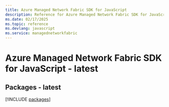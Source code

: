 ```yaml
---
title: Azure Managed Network Fabric SDK for JavaScript
description: Reference for Azure Managed Network Fabric SDK for JavaScript
ms.date: 02/17/2025
ms.topic: reference
ms.devlang: javascript
ms.service: managednetworkfabric
---
```

# Azure Managed Network Fabric SDK for JavaScript - latest
## Packages - latest
[!INCLUDE [packages](managed-network-fabric-index.md)]
